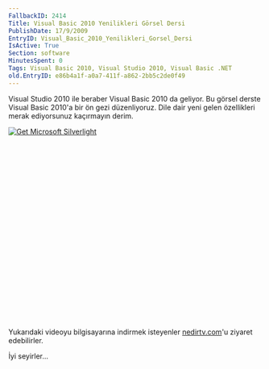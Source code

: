 ```yaml
---
FallbackID: 2414
Title: Visual Basic 2010 Yenilikleri Görsel Dersi
PublishDate: 17/9/2009
EntryID: Visual_Basic_2010_Yenilikleri_Gorsel_Dersi
IsActive: True
Section: software
MinutesSpent: 0
Tags: Visual Basic 2010, Visual Studio 2010, Visual Basic .NET
old.EntryID: e86b4a1f-a0a7-411f-a862-2bb5c2de0f49
---
```

Visual Studio 2010 ile beraber Visual Basic 2010 da geliyor. Bu görsel
derste Visual Basic 2010'a bir ön gezi düzenliyoruz. Dile dair yeni
gelen özellikleri merak ediyorsunuz kaçırmayın derim.

<div style="width:512px;height:384px;">

[![Get Microsoft
Silverlight](http://go2.microsoft.com/fwlink/?LinkId=108181)](http://go2.microsoft.com/fwlink/?LinkID=124807)

</div>

Yukarıdaki videoyu bilgisayarına indirmek isteyenler
[nedirtv.com](http://www.nedirtv.com/video/darony_160909_vb10.aspx)'u
ziyaret edebilirler.

İyi seyirler...


